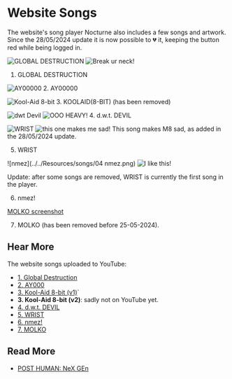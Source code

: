 # Website Songs

The website's song player Nocturne also includes a few songs and artwork.
Since the 28/05/2024 update it is now possible to 💔 it, keeping the button red while 
being logged in.

![GLOBAL DESTRUCTION](../../Resources/songs/global_destruction.png)
![Break ur neck!](../../Resources/webpage/global_destruction_m8.png)

1. GLOBAL DESTRUCTION

![AY00000](../../Resources/songs/AY00000.png)
2. AY00000

![Kool-Aid 8-bit](../../Resources/songs/kool8.png)
3. KOOLAID(8-BIT) (has been removed)

![dwt Devil](../../Resources/songs/06.png)
![OOO HEAVY!](../../Resources/webpage/dwtdevil_m8.png)
4. d.w.t. DEVIL

![WRIST](../../Resources/songs/WRIST_ARTWORK.png)
![this one makes me sad!](../../Resources/webpage/wrist_m8.png)
This song makes M8 sad, as added in the 28/05/2024 update.

5. WRIST

![nmez](../../Resources/songs/04 nmez.png)
![I like this!](../../Resources/webpage/nmez_m8.png)

Update: after some songs are removed, WRIST is currently the first song in the player.

6. nmez!

[MOLKO screenshot](../../Resources/webpage/molko.jpg)

7. MOLKO (has been removed before 25-05-2024).

## Hear More

The website songs uploaded to YouTube:

- [1. Global Destruction](https://www.youtube.com/watch?v=45qzhosnLd8)
- [2. AY000](https://www.youtube.com/watch?v=Uw9ntJukzPA)
- [3. Kool-Aid 8-bit (v1)](https://www.youtube.com/watch?v=bJ9rwo_dm48)`
- **3. Kool-Aid 8-bit (v2)**: sadly not on YouTube yet.
- [4. d.w.t. DEVIL](https://www.youtube.com/watch`?v=fI6FdYM8OY0)
- [5. WRIST](https://www.youtube.com/watch?v=89q8OXs2IAY)
- [6. nmez!](https://www.youtube.com/watch?v=e4I4quwlxGM)
- [7. MOLKO](https://www.youtube.com/watch?v=R42y99A9d-U)

## Read More

- [POST HUMAN: NeX GEn](ph-nex-gen)